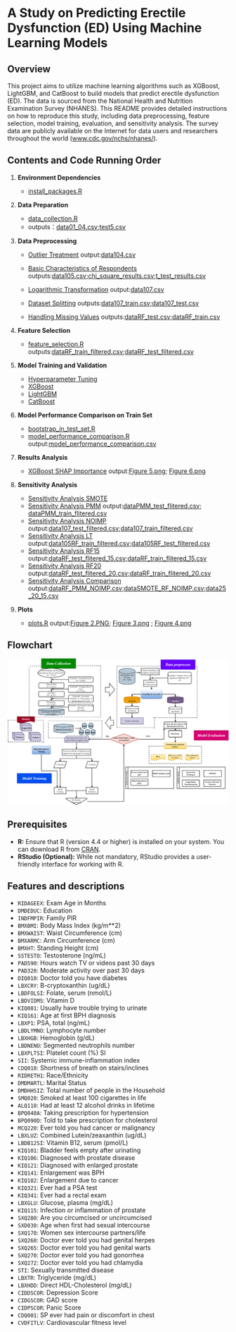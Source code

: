 # A Study on Predicting Erectile Dysfunction (ED) Using Machine Learning Models

## Overview

This project aims to utilize machine learning algorithms such as XGBoost, LightGBM, and CatBoost to build models that predict erectile dysfunction (ED). The data is sourced from the National Health and Nutrition Examination Survey (NHANES). This README provides detailed instructions on how to reproduce this study, including data preprocessing, feature selection, model training, evaluation, and sensitivity analysis. The survey data are publicly available on the Internet for data users and researchers throughout the world (www.cdc.gov/nchs/nhanes/).

## Contents and Code Running Order

1. **Environment Dependencies**  
   - [install_packages.R](scripts/install_packages.R)

2. **Data Preparation**  
   - [data_collection.R](scripts/data_collection.R)
   - outputs：[data01_04.csv](https://github.com/Aquapop/ML_ED/blob/main/Data/output/data01_04.csv);[test5.csv](https://github.com/Aquapop/ML_ED/blob/main/Data/output/test5.csv)

3. **Data Preprocessing**
   - [Outlier Treatment](scripts/outlier_analysis.R) output:[data104.csv](https://github.com/Aquapop/ML_ED/blob/main/Data/output/data104.csv)
     
   - [Basic Characteristics of Respondents](scripts/univariate_analysis_and_logarithmic_transformation.R) outputs:[data105.csv](https://github.com/Aquapop/ML_ED/blob/main/Data/output/data105.csv);[chi_square_results.csv](https://github.com/Aquapop/ML_ED/blob/main/Data/output/chi_square_results.csv);[t_test_results.csv](https://github.com/Aquapop/ML_ED/blob/main/Data/output/t_test_results.csv)
     
   - [Logarithmic Transformation](scripts/univariate_analysis_and_logarithmic_transformation.R) output:[data107.csv](https://github.com/Aquapop/ML_ED/blob/main/Data/output/data107.csv)
     
   - [Dataset Splitting](scripts/data_split_randomforest_imputation.R) outputs:[data107_train.csv](https://github.com/Aquapop/ML_ED/blob/main/Data/output/data107_train.csv);[data107_test.csv](https://github.com/Aquapop/ML_ED/blob/main/Data/output/data107_test.csv)
     
   - [Handling Missing Values](scripts/data_split_randomforest_imputation.R) outputs:[dataRF_test.csv](https://github.com/Aquapop/ML_ED/blob/main/Data/output/dataRF_test.csv);[dataRF_train.csv](https://github.com/Aquapop/ML_ED/blob/main/Data/output/dataRF_train.csv)

4. **Feature Selection**
   - [feature_selection.R](scripts/feature_selection.R) outputs:[dataRF_train_filtered.csv](https://github.com/Aquapop/ML_ED/blob/main/Data/output/dataRF_train_flitered.csv);[dataRF_test_filtered.csv](https://github.com/Aquapop/ML_ED/blob/main/Data/output/dataRF_test_flitered.csv)
     
5. **Model Training and Validation**
   - [Hyperparameter Tuning](scripts/hyperparameter_tuning.R)
   - [XGBoost](scripts/xgboost_model_training.R)
   - [LightGBM](scripts/lightgbm_model_training.R)
   - [CatBoost](scripts/CatBoost_model_training.R)

6. **Model Performance Comparison on Train Set**
   - [bootstrap_in_test_set.R](scripts/bootstrap_in_test_set.R)
   - [model_performance_comparison.R](scripts/model_performance_comparison.R) output:[model_performance_comparison.csv](https://github.com/Aquapop/ML_ED/blob/main/Data/output/model_performance_comparison.csv)

7. **Results Analysis**
   - [XGBoost SHAP Importance](scripts/XGBoost_SHAP_importance.R) output:[Figure 5.png](https://github.com/Aquapop/ML_ED/blob/main/Data/output/Figure%205.png); [Figure 6.png](https://github.com/Aquapop/ML_ED/blob/main/Data/output/Figure%206.png)

8. **Sensitivity Analysis**
   - [Sensitivity Analysis SMOTE](scripts/Sensitivity_analysis/Sensitivity_Analysis_SMOTE.R)
   - [Sensitivity Analysis PMM](scripts/Sensitivity_analysis/Sensitivity_Analysis_PMM.R) output:[dataPMM_test_flitered.csv](https://github.com/Aquapop/ML_ED/blob/main/Data/output/dataPMM_test_flitered.csv); [dataPMM_train_flitered.csv](https://github.com/Aquapop/ML_ED/blob/main/Data/output/dataPMM_train_flitered.csv)
   - [Sensitivity Analysis NOIMP](scripts/Sensitivity_analysis/Sensitivity_Analysis_NOIMP.R) output:[data107_test_filtered.csv](https://github.com/Aquapop/ML_ED/blob/main/Data/output/data107_test_flitered.csv);[data107_train_filtered.csv](https://github.com/Aquapop/ML_ED/blob/main/Data/output/data107_train_flitered.csv)
   - [Sensitivity Analysis LT](scripts/Sensitivity_analysis/Sensitivity_Analysis_LT.R) output:[data105RF_train_filtered.csv](https://github.com/Aquapop/ML_ED/blob/main/Data/output/data105RF_train_flitered.csv);[data105RF_test_filtered.csv](https://github.com/Aquapop/ML_ED/blob/main/Data/output/data105RF_test_flitered.csv)
   - [Sensitivity Analysis RF15](scripts/Sensitivity_analysis/Sensitivity_Analysis_RF15.R) output:[dataRF_test_flitered_15.csv](https://github.com/Aquapop/ML_ED/blob/main/Data/output/dataRF_test_flitered_15.csv);[dataRF_train_flitered_15.csv](https://github.com/Aquapop/ML_ED/blob/main/Data/output/dataRF_train_flitered_15.csv)
   - [Sensitivity Analysis RF20](scripts/Sensitivity_analysis/Sensitivity_Analysis_RF20.R) output:[dataRF_test_flitered_20.csv](https://github.com/Aquapop/ML_ED/blob/main/Data/output/dataRF_test_flitered_20.csv);[dataRF_train_flitered_20.csv](https://github.com/Aquapop/ML_ED/blob/main/Data/output/dataRF_train_flitered_20.csv)
   - [Sensitivity Analysis Comparison](scripts/Sensitivity_analysis/Sensitivity_Analysis_Comparison.R) output:[dataRF_PMM_NOIMP.csv](https://github.com/Aquapop/ML_ED/blob/main/Data/output/dataRF_PMM_NOIMP.csv);[dataSMOTE_RF_NOIMP.csv](https://github.com/Aquapop/ML_ED/blob/main/Data/output/dataSMOTE_RF_NOIMP.csv);[data25_20_15.csv](https://github.com/Aquapop/ML_ED/blob/main/Data/output/data25_20_15.csv)

8. **Plots**
   - [plots.R](scripts/plot.R) output:[Figure 2.PNG](https://github.com/Aquapop/ML_ED/blob/main/Data/output/Figure%202.PNG); [Figure 3.png](https://github.com/Aquapop/ML_ED/blob/main/Data/output/Figure%203.png)
; [Figure 4.png](https://github.com/Aquapop/ML_ED/blob/main/Data/output/Figure%204.png)
## Flowchart
![image](https://github.com/Aquapop/ML_ED/blob/main/flowchart/Figure%201.png) 




## Prerequisites

- **R:** Ensure that R (version 4.4 or higher) is installed on your system. You can download R from [CRAN](https://cran.r-project.org/).
- **RStudio (Optional):** While not mandatory, RStudio provides a user-friendly interface for working with R.

  

## Features and descriptions

- `RIDAGEEX`: Exam Age in Months
- `DMDEDUC`: Education
- `INDFMPIR`: Family PIR
- `BMXBMI`: Body Mass Index (kg/m**2)
- `BMXWAIST`: Waist Circumference (cm)
- `BMXARMC`: Arm Circumference (cm)
- `BMXHT`: Standing Height (cm)
- `SSTESTO`: Testosterone (ng/mL)
- `PAD590`: Hours watch TV or videos past 30 days
- `PAD320`: Moderate activity over past 30 days
- `DIQ010`: Doctor told you have diabetes
- `LBXCRY`: B-cryptoxanthin (ug/dL)
- `LBDFOLSI`: Folate, serum (nmol/L)
- `LBDVIDMS`: Vitamin D
- `KIQ081`: Usually have trouble trying to urinate
- `KIQ161`: Age at first BPH diagnosis
- `LBXP1`: PSA, total (ng/mL)
- `LBDLYMNO`: Lymphocyte number
- `LBXHGB`: Hemoglobin (g/dL)
- `LBDNENO`: Segmented neutrophils number
- `LBXPLTSI`: Platelet count (%) SI
- `SII`: Systemic immune-inflammation index
- `CDQ010`: Shortness of breath on stairs/inclines
- `RIDRETH1`: Race/Ethnicity
- `DMDMARTL`: Marital Status
- `DMDHHSIZ`: Total number of people in the Household
- `SMQ020`: Smoked at least 100 cigarettes in life
- `ALQ110`: Had at least 12 alcohol drinks in lifetime
- `BPQ040A`: Taking prescription for hypertension
- `BPQ090D`: Told to take prescription for cholesterol
- `MCQ220`: Ever told you had cancer or malignancy
- `LBXLUZ`: Combined Lutein/zeaxanthin (ug/dL)
- `LBDB12SI`: Vitamin B12, serum (pmol/L)
- `KIQ101`: Bladder feels empty after urinating
- `KIQ106`: Diagnosed with prostate disease
- `KIQ121`: Diagnosed with enlarged prostate
- `KIQ141`: Enlargement was BPH
- `KIQ182`: Enlargement due to cancer
- `KIQ321`: Ever had a PSA test
- `KIQ341`: Ever had a rectal exam
- `LBXGLU`: Glucose, plasma (mg/dL)
- `KIQ115`: Infection or inflammation of prostate
- `SXQ280`: Are you circumcised or uncircumcised
- `SXD030`: Age when first had sexual intercourse
- `SXQ170`: Women sex intercourse partners/life
- `SXQ260`: Doctor ever told you had genital herpes
- `SXQ265`: Doctor ever told you had genital warts
- `SXQ270`: Doctor ever told you had gonorrhea
- `SXQ272`: Doctor ever told you had chlamydia
- `STI`: Sexually transmitted disease
- `LBXTR`: Triglyceride (mg/dL)
- `LBXHDD`: Direct HDL-Cholesterol (mg/dL)
- `CIDDSCOR`: Depression Score
- `CIDGSCOR`: GAD score
- `CIDPSCOR`: Panic Score
- `CDQ001`: SP ever had pain or discomfort in chest
- `CVDFITLV`: Cardiovascular fitness level

